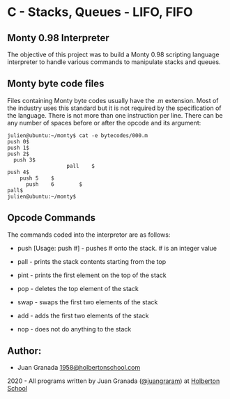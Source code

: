 # C - Stacks, Queues - LIFO, FIFO
## Monty 0.98 Interpreter

The objective of this project was to build a Monty 0.98 scripting language interpreter to handle various commands to manipulate stacks and queues.

## Monty byte code files

Files containing Monty byte codes usually have the .m extension. Most of the industry uses this standard but it is not required by the specification of the language. There is not more than one instruction per line. There can be any number of spaces before or after the opcode and its argument:

```
julien@ubuntu:~/monty$ cat -e bytecodes/000.m
push 0$
push 1$
push 2$
  push 3$
                   pall    $
push 4$
    push 5    $
      push    6        $
pall$
julien@ubuntu:~/monty$
```
       
## Opcode Commands

The commands coded into the interpretor are as follows:

* push [Usage: push #] - pushes # onto the stack. # is an integer value

* pall - prints the stack contents starting from the top

* pint - prints the first element on the top of the stack

* pop - deletes the top element of the stack

* swap - swaps the first two elements of the stack

* add - adds the first two elements of the stack

* nop - does not do anything to the stack



## Author:
- Juan Granada <1958@holbertonschool.com>

2020 - All programs written by Juan Granada ([@juangraram](https://twitter.com/JuanGraRam)) at [Holberton School](https://www.holbertonschool.com/)